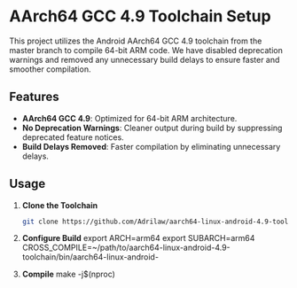 # AArch64 GCC 4.9 Toolchain Setup

This project utilizes the Android AArch64 GCC 4.9 toolchain from the master branch to compile 64-bit ARM code. We have disabled deprecation warnings and removed any unnecessary build delays to ensure faster and smoother compilation.

## Features
- **AArch64 GCC 4.9**: Optimized for 64-bit ARM architecture.
- **No Deprecation Warnings**: Cleaner output during build by suppressing deprecated feature notices.
- **Build Delays Removed**: Faster compilation by eliminating unnecessary delays.

## Usage

1. **Clone the Toolchain**
   ```bash
   git clone https://github.com/Adrilaw/aarch64-linux-android-4.9-toolchain/ -b master
   
2. **Configure Build**
   export ARCH=arm64
   export SUBARCH=arm64
   CROSS_COMPILE=~/path/to/aarch64-linux-android-4.9-toolchain/bin/aarch64-linux-android-

3. **Compile**
   make -j$(nproc)
   
   
